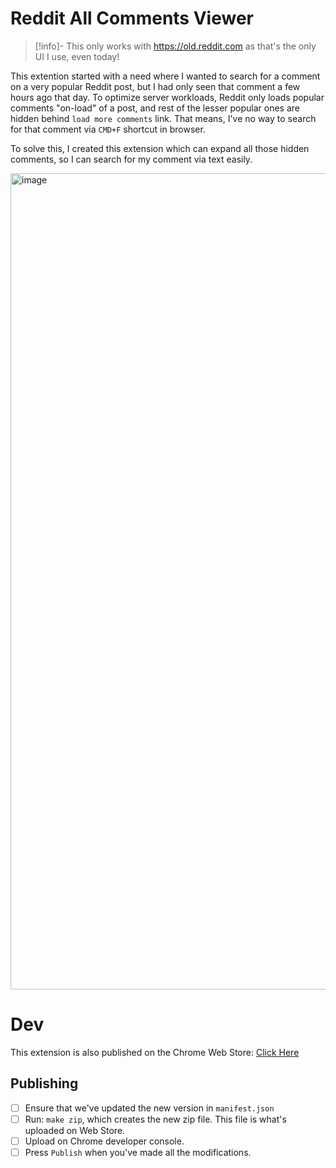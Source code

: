 # Reddit All Comments Viewer

> [!info]- This only works with https://old.reddit.com as that's the only UI I
> use, even today!

This extention started with a need where I wanted to search for a comment on a
very popular Reddit post, but I had only seen that comment a few hours ago that
day.
To optimize server workloads, Reddit only loads popular comments "on-load" of a
post, and rest of the lesser popular ones are hidden behind `load more comments`
link. That means, I've no way to search for that comment via `CMD+F` shortcut in
browser.

To solve this, I created this extension which can expand all those hidden
comments, so I can search for my comment via text easily.

<img width="1306" alt="image" src="https://github.com/user-attachments/assets/774cb3bc-6eea-4f29-9a2e-d3e44d2b0f66" />

# Dev

This extension is also published on the Chrome Web Store: [Click Here](https://chromewebstore.google.com/detail/reddit-all-comments-viewe/djifpbcmaphjihhelcdeannijfelfnbh)

## Publishing

- [ ] Ensure that we've updated the new version in `manifest.json`
- [ ] Run: `make zip`, which creates the new zip file. This file is what's
  uploaded on Web Store.
- [ ] Upload on Chrome developer console.
- [ ] Press `Publish` when you've made all the modifications.
